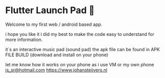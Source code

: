 # Flutter Launch Pad 🚀

Welcome to my first web / android based app.

i hope you like it i did my best to make the code easy to understand
for more information.

it`s an interactive music pad (sound pad)
the apk file can be found in APK FILE BUILD (download and install on your phone)


let me know how it works on your phone as i use VM or my own phone
js_sr@hotmail.com
https://www.johansteijvers.nl
